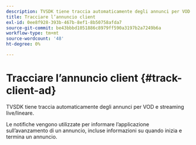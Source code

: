 ```yaml
---
description: TVSDK tiene traccia automaticamente degli annunci per VOD e streaming live/lineare.
title: Tracciare l’annuncio client
exl-id: 0ee8f928-393b-467b-8ef1-8b50758afda7
source-git-commit: be43bbbd1051886c8979ff590a3197b2a7249b6a
workflow-type: tm+mt
source-wordcount: '48'
ht-degree: 0%

---
```


# Tracciare l’annuncio client {#track-client-ad}

TVSDK tiene traccia automaticamente degli annunci per VOD e streaming live/lineare.

Le notifiche vengono utilizzate per informare l’applicazione sull’avanzamento di un annuncio, incluse informazioni su quando inizia e termina un annuncio.
